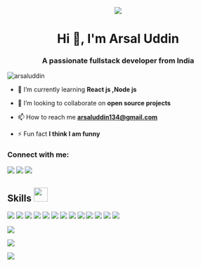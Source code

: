
 <p align="center"><img src="https://camo.githubusercontent.com/e20822b4282c07ffd010cd05f855a6561d3b62358ca9e607e4901288dd748fcb/68747470733a2f2f63646e2e6472696262626c652e636f6d2f75736572732f323133313939332f73637265656e73686f74732f343934383733362f74686f75676874776f726b732d6769665f6472696262626c652e676966"/></p>
<h1 align="center">Hi 👋, I'm Arsal Uddin</h1>
<h3 align="center">A passionate fullstack developer from India</h3>

<p align="left"> <img src="https://komarev.com/ghpvc/?username=arsaluddin&label=Profile%20views&color=0e75b6&style=flat" alt="arsaluddin" /> </p>

- 🌱 I’m currently learning **React js ,Node js**

- 👯 I’m looking to collaborate on **open source projects**

- 📫 How to reach me **arsaluddin134@gmail.com**

- ⚡ Fun fact **I think I am funny**

<h3 align="left">Connect with me:</h3>
<p align="left">
<a href="https://www.linkedin.com/in/arsal-uddin-297134217/" target="blank"><img src="https://skillicons.dev/icons?i=linkedin"/></a>
<a href="https://www.instagram.com/arsal302" target="blank"><img src="https://skillicons.dev/icons?i=instagram"/></a>
<a href="https://twitter.com/arsaluddin8" target="blank"><img src="https://skillicons.dev/icons?i=twitter"/></a>
</p>

<h2> Skills <img src = "https://media2.giphy.com/media/QssGEmpkyEOhBCb7e1/giphy.gif?cid=ecf05e47a0n3gi1bfqntqmob8g9aid1oyj2wr3ds3mg700bl&rid=giphy.gif" width = 32px> </h2>
<p align = "start">
   <img src="https://skillicons.dev/icons?i=html"/>
   <img src="https://skillicons.dev/icons?i=css"/>
   <img src="https://skillicons.dev/icons?i=tailwind"/>
   <img src="https://skillicons.dev/icons?i=bootstrap"/>
   <img src="https://skillicons.dev/icons?i=js"/>
   <img src="https://skillicons.dev/icons?i=react"/> 
  <img src="https://skillicons.dev/icons?i=nodejs"/>
  <img src="https://skillicons.dev/icons?i=express"/>
  <img src="https://skillicons.dev/icons?i=java"/>
  <img src="https://skillicons.dev/icons?i=mysql"/>
  <img src="https://skillicons.dev/icons?i=mongodb"/>
  <img src="https://skillicons.dev/icons?i=postman"/>
   <img src="https://skillicons.dev/icons?i=typescript"/>
</p>



<p>
  <img src="https://github-readme-stats.vercel.app/api?username=Arsaluddin&show_icons=true&theme=transparent"/>
</p>
 <p>
    <img src="https://streak-stats.demolab.com/?user=Arsaluddin&theme=dark"/>
 </p>  
 <p>
     <img src="https://github-readme-stats.vercel.app/api/top-langs/?username=Arsaluddin&hide_progress=false&theme=dark"/>
  </p>



